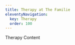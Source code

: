 ```yaml
---
title: Therapy at The Familie
eleventyNavigation:
  key: Therapy
  order: 100
---
```


Therapy Content